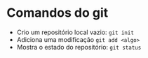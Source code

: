 # Comandos do git

- Crio um repositório local vazio: `git init`
- Adiciona uma modificação `git add <algo>`
- Mostra o estado do repositório: `git status`

